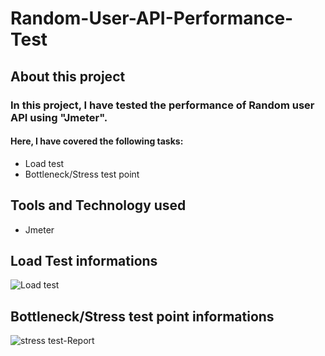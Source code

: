 # Random-User-API-Performance-Test
## About this project
### In this project, I have tested the performance of Random user API using "Jmeter". 
#### Here, I have covered the following tasks:

- Load test
- Bottleneck/Stress test point

## Tools and  Technology used
- Jmeter

## Load Test informations
![Load test](https://github.com/Ratulhasan88/Random-User-API-Performance-Test/assets/135263807/3f79e06a-2431-48fd-91f3-ae97a6d715f4)

## Bottleneck/Stress test point informations
![stress test-Report](https://github.com/Ratulhasan88/Random-User-API-Performance-Test/assets/135263807/c954d01e-19ad-450d-b55f-3b16c83ea63a)




